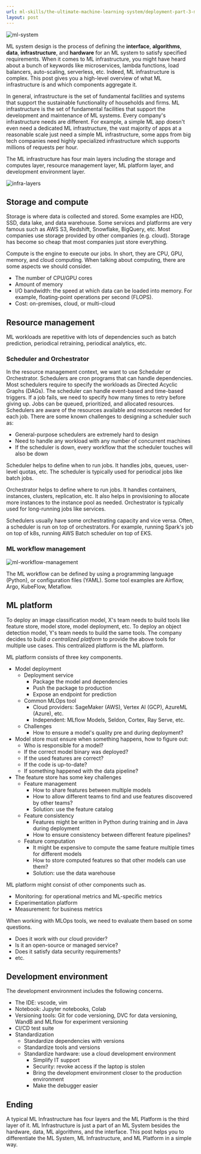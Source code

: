 ```yaml
---
url: ml-skills/the-ultimate-machine-learning-system/deployment-part-3-ml-infrastructure
layout: post
---
```


![ml-system][ml-system]

ML system design is the process of defining the **interface**, **algorithms**, **data**, **infrastructure**, and **hardware** for an ML system to satisfy specified requirements. When it comes to ML infrastructure, you might have heard about a bunch of keywords like microservices, lambda functions, load balancers, auto-scaling, serverless, etc. Indeed, ML infrastructure is complex. This post gives you a high-level overview of what ML infrastructure is and which components aggregate it.

<toc>

In general, infrastructure is the set of fundamental facilities and systems that support the sustainable functionality of households and firms. ML infrastructure is the set of fundamental facilities that support the development and maintenance of ML systems. Every company's infrastructure needs are different. For example, a simple ML app doesn't even need a dedicated ML infrastructure, the vast majority of apps at a reasonable scale just need a simple ML infrastructure, some apps from big tech companies need highly specialized infrastructure which supports millions of requests per hour.

The ML infrastructure has four main layers including the storage and computes layer, resource management layer, ML platform layer, and development environment layer.

![infra-layers][infra-layers]

## Storage and compute

Storage is where data is collected and stored. Some examples are HDD, SSD, data lake, and data warehouse. Some services and platforms are very famous such as AWS S3, Redshift, Snowflake, BigQuery, etc. Most companies use storage provided by other companies (e.g. cloud). Storage has become so cheap that most companies just store everything.

Compute is the engine to execute our jobs. In short, they are CPU, GPU, memory, and cloud computing. When talking about computing, there are some aspects we should consider.

- The number of CPU/GPU cores
- Amount of memory
- I/O bandwidth: the speed at which data can be loaded into memory. For example, floating-point operations per second (FLOPS).
- Cost: on-premises, cloud, or multi-cloud

## Resource management

ML workloads are repetitive with lots of dependencies such as batch prediction, periodical retraining, periodical analytics, etc.

### Scheduler and Orchestrator

In the resource management context, we want to use Scheduler or Orchestrator. Schedulers are cron programs that can handle dependencies. Most schedulers require to specify the workloads as Directed Acyclic Graphs (DAGs). The scheduler can handle event-based and time-based triggers. If a job fails, we need to specify how many times to retry before giving up. Jobs can be queued, prioritized, and allocated resources. Schedulers are aware of the resources available and resources needed for each job. There are some known challenges to designing a scheduler such as:

- General-purpose schedulers are extremely hard to design
- Need to handle any workload with any number of concurrent machines
- If the scheduler is down, every workflow that the scheduler touches will also be down

Scheduler helps to define when to run jobs. It handles jobs, queues, user-level quotas, etc. The scheduler is typically used for periodical jobs like batch jobs.

Orchestrator helps to define where to run jobs. It handles containers, instances, clusters, replication, etc. It also helps in provisioning to allocate more instances to the instance pool as needed. Orchestrator is typically used for long-running jobs like services.

Schedulers usually have some orchestrating capacity and vice versa. Often, a scheduler is run on top of orchestrators. For example, running Spark's job on top of k8s, running AWS Batch scheduler on top of EKS.

### ML workflow management

![ml-workflow-management][ml-workflow-management]

The ML workflow can be defined by using a programming language (Python), or configuration files (YAML). Some tool examples are Airflow, Argo, KubeFlow, Metaflow.

## ML platform

To deploy an image classification model, X's team needs to build tools like feature store, model store, model deployment, etc. To deploy an object detection model, Y's team needs to build the same tools. The company decides to build _a centralized platform_ to provide the above tools for multiple use cases. This centralized platform is the ML platform.

ML platform consists of three key components.

- Model deployment
  - Deployment service
    - Package the model and dependencies
    - Push the package to production
    - Expose an endpoint for prediction
  - Common MLOps tool
    - Cloud providers: SageMaker (AWS), Vertex AI (GCP), AzureML (Azure), etc.
    - Independent: MLflow Models, Seldon, Cortex, Ray Serve, etc.
  - Challenges
    - How to ensure a model's quality pre and during deployment?
- Model store must ensure when something happens, how to figure out:
  - Who is responsible for a model?
  - If the correct model binary was deployed?
  - If the used features are correct?
  - If the code is up-to-date?
  - If something happened with the data pipeline?
- The feature store has some key challenges
  - Feature management
    - How to share features between multiple models
    - How to allow different teams to find and use features discovered by other teams?
    - Solution: use the feature catalog
  - Feature consistency
    - Features might be written in Python during training and in Java during deployment
    - How to ensure consistency between different feature pipelines?
  - Feature computation
    - It might be expensive to compute the same feature multiple times for different models
    - How to store computed features so that other models can use them?
    - Solution: use the data warehouse

ML platform might consist of other components such as.

- Monitoring: for operational metrics and ML-specific metrics
- Experimentation platform
- Measurement: for business metrics

When working with MLOps tools, we need to evaluate them based on some questions.

- Does it work with our cloud provider?
- Is it an open-source or managed service?
- Does it satisfy data security requirements?
- etc.

## Development environment

The development environment includes the following concerns.

- The IDE: vscode, vim
- Notebook: Jupyter notebooks, Colab
- Versioning tools: Git for code versioning, DVC for data versioning, WandB and MLflow for experiment versioning
- CI/CD test suite
- Standardization
  - Standardize dependencies with versions
  - Standardize tools and versions
  - Standardize hardware: use a cloud development environment
    - Simplify IT support
    - Security: revoke access if the laptop is stolen
    - Bring the development environment closer to the production environment
    - Make the debugger easier

## Ending

A typical ML Infrastructure has four layers and the ML Platform is the third layer of it. ML Infrastructure is just a part of an ML System besides the hardware, data, ML algorithms, and the interface. This post helps you to differentiate the ML System, ML Infrastructure, and ML Platform in a simple way.

<!-- MARKDOWN LINKS & IMAGES -->

[ml-system]: /assets/images/ml-skills/the-ultimate-machine-learning-system/deployment-part-3-ml-infrastructure/ml-system.png
[infra-layers]: /assets/images/ml-skills/the-ultimate-machine-learning-system/deployment-part-3-ml-infrastructure/infra-layers.png
[ml-workflow-management]: /assets/images/ml-skills/the-ultimate-machine-learning-system/deployment-part-3-ml-infrastructure/ml-workflow-management.png
